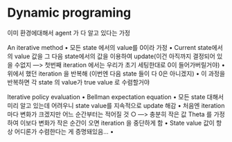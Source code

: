 # Dynamic programing
이미 환경에대해서 agent 가 다 알고 있다는 가정

An iterative method
	• 모든 state 에서의 value를 0이라 가정
	• Current state에서의 value 값을 그 다음 state에서의 값을 이용하여 update(이건 아직까지 결정되어 있을 수없지 —> 첫번째 iteration 에서는 우리가 초기 세팅한대로 0이 들어가버릴거야)
	• 위에서 했던 iteration 을 반복해 (이번엔 다음 state 들이 다 0은 아니겠지) 
	• 이 과정을 반복하면 각 state 의 value가 true value 로 수렴할거야


Iterative policy evaluation
	• Bellman expectation equation
	• 모든 state  대해서 미리 알고 있는데 어려우니 state value를 지속적으로 update 해감
	•  처음엔 iteration 마다 변화가 크겠지만 어느 순간부터는 적어질 것
		○ —> 충분히 작은 값 Theta 를 가정하여 이보다 변화가 작은 순간이 오면 iteration 을 중단하게 함
	• State value 값이 항상 어디론가 수렴한다는 게 증명돼있음…
	• 

